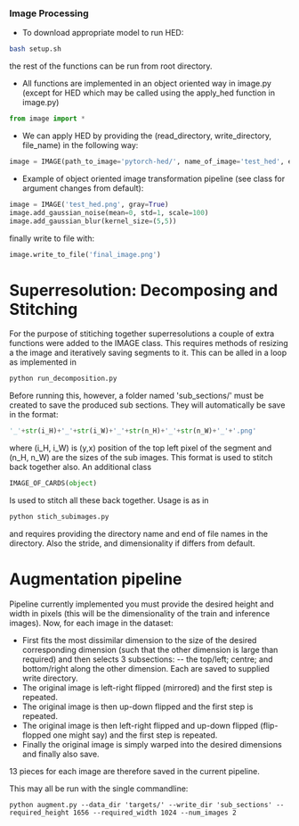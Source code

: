 ### Image Processing


- To download appropriate model to run HED:
```bash
bash setup.sh
```
the rest of the functions can be run from root directory.

- All functions are implemented in an object oriented way in image.py (except for HED which may be called using the apply_hed function in image.py)
```python
from image import *
```

- We can apply HED by providing the (read_directory, write_directory, file_name) in the following way:
```python
image = IMAGE(path_to_image='pytorch-hed/', name_of_image='test_hed', extension='.jpg', gray=False)

```
- Example of object oriented image transformation pipeline (see class for argument changes from default):
```python
image = IMAGE('test_hed.png', gray=True)
image.add_gaussian_noise(mean=0, std=1, scale=100)
image.add_gaussian_blur(kernel_size=(5,5))
```

finally write to file with:
```python
image.write_to_file('final_image.png')
```
# Superresolution: Decomposing and Stitching

For the purpose of stitiching together superresolutions a couple of extra functions were added to the IMAGE class. This requires methods of resizing a the image and iteratively saving segments to it. This can be alled in a loop as implemented in 
```dockerfile
python run_decomposition.py
```
Before running this, however, a folder named 'sub_sections/' must be created to save the produced sub sections. They will automatically be save in the format:
```python
'_'+str(i_H)+'_'+str(i_W)+'_'+str(n_H)+'_'+str(n_W)+'_'+'.png'
```
where (i_H, i_W) is (y,x) position of the top left pixel of the segment and (n_H, n_W) are the sizes of the sub images. This format is used to stitch back together also.
An additional class 
```python
IMAGE_OF_CARDS(object)
```
Is used to stitch all these back together. Usage is as in 
```python
python stich_subimages.py
```
and requires providing the directory name and end of file names in the directory. Also the stride, and dimensionality if differs from default.

# Augmentation pipeline

Pipeline currently implemented you must provide the desired height and width in pixels (this will be the dimensionality of the train and inference images). Now, for each image in the dataset:
- First fits the most dissimilar dimension to the size of the desired corresponding dimension (such that the other dimension is large than required) and then selects 3 subsections:
-- the top/left; centre; and bottom/right along the other dimension. Each are saved to supplied write directory.
- The original image is left-right flipped (mirrored) and the first step is repeated.
- The original image is then up-down flipped and the first step is repeated.
- The original image is then left-right flipped and up-down flipped (flip-flopped one might say) and the first step is repeated.
- Finally the original image is simply warped into the desired dimensions and finally also save.

13 pieces for each image are therefore saved in the current pipeline.

This may all be run with the single commandline:
```commandline
python augment.py --data_dir 'targets/' --write_dir 'sub_sections' --required_height 1656 --required_width 1024 --num_images 2 
```
